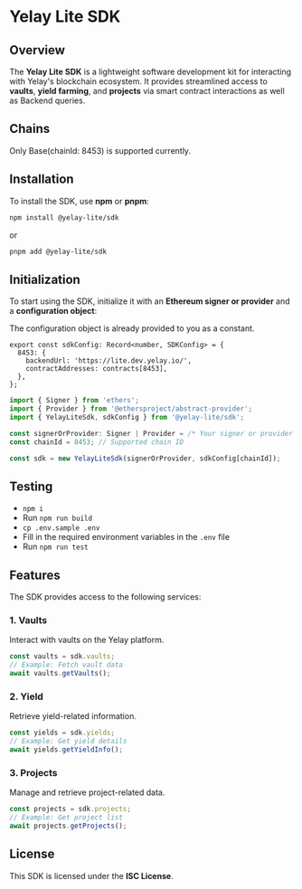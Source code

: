 # Yelay Lite SDK

## Overview
The **Yelay Lite SDK** is a lightweight software development kit for interacting with Yelay's blockchain ecosystem. It provides streamlined access to **vaults**, **yield farming**, and **projects** via smart contract interactions as well as Backend queries.


## Chains
Only Base(chainId: 8453) is supported currently.

## Installation
To install the SDK, use **npm** or **pnpm**:

```sh
npm install @yelay-lite/sdk
```

or

```sh
pnpm add @yelay-lite/sdk
```

## Initialization
To start using the SDK, initialize it with an **Ethereum signer or provider** and a **configuration object**:

The configuration object is already provided to you as a constant. 
```
export const sdkConfig: Record<number, SDKConfig> = {
  8453: {
    backendUrl: 'https://lite.dev.yelay.io/',
    contractAddresses: contracts[8453],
  },
};
```

```ts
import { Signer } from 'ethers';
import { Provider } from '@ethersproject/abstract-provider';
import { YelayLiteSdk, sdkConfig } from '@yelay-lite/sdk';

const signerOrProvider: Signer | Provider = /* Your signer or provider */;
const chainId = 8453; // Supported chain ID

const sdk = new YelayLiteSdk(signerOrProvider, sdkConfig[chainId]);
```

## Testing
- `npm i`
- Run `npm run build`
- `cp .env.sample .env`
- Fill in the required environment variables in the `.env` file
- Run `npm run test`

## Features
The SDK provides access to the following services:

### **1. Vaults**
Interact with vaults on the Yelay platform.
```ts
const vaults = sdk.vaults;
// Example: Fetch vault data
await vaults.getVaults();
```

### **2. Yield**
Retrieve yield-related information.
```ts
const yields = sdk.yields;
// Example: Get yield details
await yields.getYieldInfo();
```

### **3. Projects**
Manage and retrieve project-related data.
```ts
const projects = sdk.projects;
// Example: Get project list
await projects.getProjects();
```

## License
This SDK is licensed under the **ISC License**.


